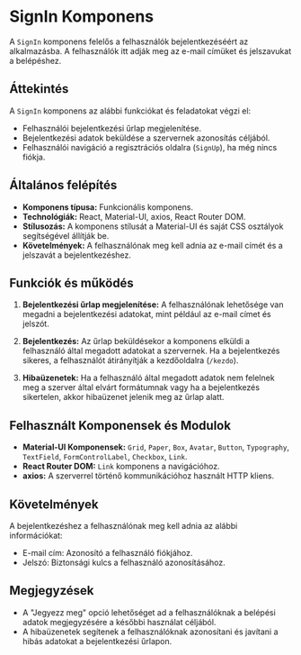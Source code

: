 # SignIn Komponens

A `SignIn` komponens felelős a felhasználók bejelentkezéséért az alkalmazásba. A felhasználók itt adják meg az e-mail címüket és jelszavukat a belépéshez.

## Áttekintés

A `SignIn` komponens az alábbi funkciókat és feladatokat végzi el:

- Felhasználói bejelentkezési űrlap megjelenítése.
- Bejelentkezési adatok beküldése a szervernek azonosítás céljából.
- Felhasználói navigáció a regisztrációs oldalra (`SignUp`), ha még nincs fiókja.

## Általános felépítés

- **Komponens típusa:** Funkcionális komponens.
- **Technológiák:** React, Material-UI, axios, React Router DOM.
- **Stílusozás:** A komponens stílusát a Material-UI és saját CSS osztályok segítségével állítják be.
- **Követelmények:** A felhasználónak meg kell adnia az e-mail címét és a jelszavát a bejelentkezéshez.

## Funkciók és működés

1. **Bejelentkezési űrlap megjelenítése:** A felhasználónak lehetősége van megadni a bejelentkezési adatokat, mint például az e-mail címet és jelszót.

2. **Bejelentkezés:** Az űrlap beküldésekor a komponens elküldi a felhasználó által megadott adatokat a szervernek. Ha a bejelentkezés sikeres, a felhasználót átirányítják a kezdőoldalra (`/kezdo`).

3. **Hibaüzenetek:** Ha a felhasználó által megadott adatok nem felelnek meg a szerver által elvárt formátumnak vagy ha a bejelentkezés sikertelen, akkor hibaüzenet jelenik meg az űrlap alatt.

## Felhasznált Komponensek és Modulok

- **Material-UI Komponensek:** `Grid`, `Paper`, `Box`, `Avatar`, `Button`, `Typography`, `TextField`, `FormControlLabel`, `Checkbox`, `Link`.
- **React Router DOM:** `Link` komponens a navigációhoz.
- **axios:** A szerverrel történő kommunikációhoz használt HTTP kliens.

## Követelmények

A bejelentkezéshez a felhasználónak meg kell adnia az alábbi információkat:

- E-mail cím: Azonosító a felhasználó fiókjához.
- Jelszó: Biztonsági kulcs a felhasználó azonosításához.

## Megjegyzések

- A "Jegyezz meg" opció lehetőséget ad a felhasználóknak a belépési adatok megjegyzésére a későbbi használat céljából.
- A hibaüzenetek segítenek a felhasználóknak azonosítani és javítani a hibás adatokat a bejelentkezési űrlapon.
